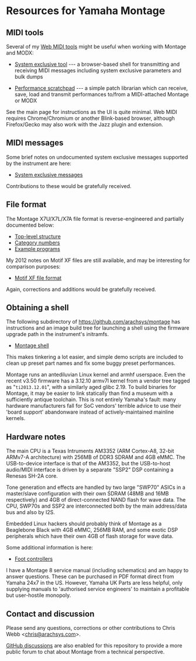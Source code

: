 # Resources for Yamaha Montage

## MIDI tools

Several of my [Web MIDI tools](https://arachsys.github.io/webmidi/) might be
useful when working with Montage and MODX:

- [System exclusive tool](https://arachsys.github.io/webmidi/sysex) --- a
  browser-based shell for transmitting and receiving MIDI messages including
  system exclusive parameters and bulk dumps

- [Performance
  scratchpad](https://arachsys.github.io/webmidi/montage/scratchpad) --- a
  simple patch librarian which can receive, save, load and transmit
  performances to/from a MIDI-attached Montage or MODX

See the main page for instructions as the UI is quite minimal. Web MIDI
requires Chrome/Chromium or another Blink-based browser, although
Firefox/Gecko may also work with the Jazz plugin and extension.


## MIDI messages

Some brief notes on undocumented system exclusive messages supported by the
instrument are here:

- [System exclusive messages](sysex)

Contributions to these would be gratefully received.


## File format

The Montage X7U/X7L/X7A file format is reverse-engineered and partially
documented below:

- [Top-level structure](files/structure)
- [Category numbers](files/categories)
- [Example programs](https://github.com/arachsys/montage/tree/main/files)

My 2012 notes on Motif XF files are still available, and may be interesting
for comparison purposes:

- [Motif XF file format](https://gist.github.com/arachsys/2883877)

Again, corrections and additions would be gratefully received.


## Obtaining a shell

The following subdirectory of <https://github.com/arachsys/montage> has
instructions and an image build tree for launching a shell using the
firmware upgrade path in the instrument's initramfs.

- [Montage shell](https://github.com/arachsys/montage/tree/main/shell)

This makes tinkering a lot easier, and simple demo scripts are included to
clean up preset part names and fix some buggy preset performances.

Montage runs an antediluvian Linux kernel and armhf userspace. Even the
recent v3.50 firmware has a 3.12.10 armv7l kernel from a vendor tree tagged
as "`ti2013.12.01`", with a similarly aged glibc 2.19. To build binaries for
Montage, it may be easier to link statically than find a museum with a
sufficiently antique toolchain. This is not entirely Yamaha's fault: many
hardware manufacturers fall for SoC vendors' terrible advice to use their
'board support' abandonware instead of actively-maintained mainline kernels.


## Hardware notes

The main CPU is a Texas Intruments AM3352 (ARM Cortex-A8, 32-bit ARMv7-A
architecture) with 256MB of DDR3 SDRAM and 4GB eMMC. The USB-to-device
interface is that of the AM3352, but the USB-to-host audio/MIDI interface is
driven by a separate "SSP2" DSP containing a Renesas SH-2A core.

Tone generation and effects are handled by two large "SWP70" ASICs in a
master/slave configuration with their own SDRAM (48MB and 16MB respectively)
and 4GB of direct-connected NAND flash for wave data. The CPU, SWP70s and
SSP2 are interconnected both by the main address/data bus and also by I2S.

Embedded Linux hackers should probably think of Montage as a Beaglebone
Black with 4GB eMMC, 256MB RAM, and some exotic DSP peripherals which have
their own 4GB of flash storage for wave data.

Some additional information is here:

- [Foot controllers](pedals)

I have a Montage 8 service manual (including schematics) and am happy to
answer questions. These can be purchased in PDF format direct from Yamaha
24x7 in the US. However, Yamaha UK Parts are less helpful, only supplying
manuals to 'authorised service engineers' to maintain a profitable but
user-hostile monopoly.


## Contact and discussion

Please send any questions, corrections or other contributions to
Chris Webb \<[chris@arachsys.com](mailto:chris@arachsys.com)>.

[GitHub discussions](https://github.com/arachsys/montage/discussions) are
also enabled for this repository to provide a more public forum to chat
about Montage from a technical perspective.

